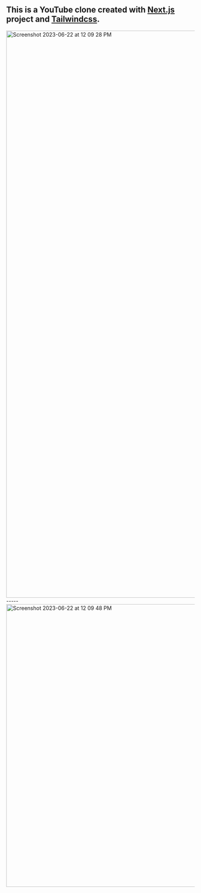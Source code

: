 This is a YouTube clone created with [Next.js](https://nextjs.org/) project and [Tailwindcss](https://tailwindcss.com/).
-----

<img width="1510" alt="Screenshot 2023-06-22 at 12 09 28 PM" src="https://github.com/Alexjoshua14/YouTube-Clone/assets/59298565/8febb7a3-3a33-46d2-ab0c-968737fcb37a">
-----

<img width="753" alt="Screenshot 2023-06-22 at 12 09 48 PM" src="https://github.com/Alexjoshua14/YouTube-Clone/assets/59298565/3df5016e-8730-4b28-97c6-d9f1d1517cd1">

